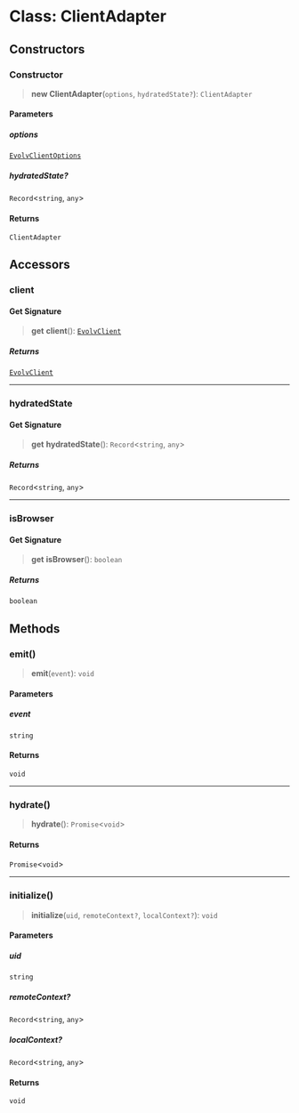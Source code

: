 # Class: ClientAdapter

## Constructors

### Constructor

> **new ClientAdapter**(`options`, `hydratedState?`): `ClientAdapter`

#### Parameters

##### options

[`EvolvClientOptions`](../interfaces/EvolvClientOptions.md)

##### hydratedState?

`Record`\<`string`, `any`\>

#### Returns

`ClientAdapter`

## Accessors

### client

#### Get Signature

> **get** **client**(): [`EvolvClient`](EvolvClient.md)

##### Returns

[`EvolvClient`](EvolvClient.md)

***

### hydratedState

#### Get Signature

> **get** **hydratedState**(): `Record`\<`string`, `any`\>

##### Returns

`Record`\<`string`, `any`\>

***

### isBrowser

#### Get Signature

> **get** **isBrowser**(): `boolean`

##### Returns

`boolean`

## Methods

### emit()

> **emit**(`event`): `void`

#### Parameters

##### event

`string`

#### Returns

`void`

***

### hydrate()

> **hydrate**(): `Promise`\<`void`\>

#### Returns

`Promise`\<`void`\>

***

### initialize()

> **initialize**(`uid`, `remoteContext?`, `localContext?`): `void`

#### Parameters

##### uid

`string`

##### remoteContext?

`Record`\<`string`, `any`\>

##### localContext?

`Record`\<`string`, `any`\>

#### Returns

`void`
